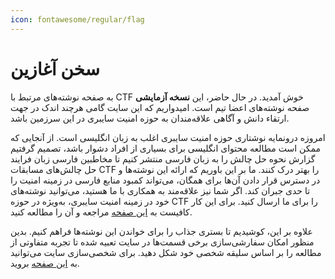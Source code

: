 ```yaml
---
icon: fontawesome/regular/flag 
---
```


# سخن آغازین
به صفحه نوشته‌های مرتبط با CTF خوش آمدید. 
در حال حاضر، این **نسخه آزمایشی** صفحه نوشته‌های اعضا تیم است. امیدواریم که این سایت گامی هرچند اندک در جهت ارتقاء دانش و آگاهی علاقه‌مندان به حوزه امنیت سایبری در این سرزمین باشد.

امروزه درونمایه نوشتاری حوزه امنیت سایبری اغلب به زبان انگلیسی است. از آنجایی که ممکن است مطالعه محتوای انگلیسی  برای بسیاری از افراد دشوار باشد، تصمیم گرفتیم گزارش نحوه حل چالش را به زبان فارسی منتشر کنیم تا مخاطبین فارسی زبان فرایند حل چالش‌های مسابقات CTF را بهتر درک کنند. ما بر این باوریم که ارائه این نوشته‌ها و در دسترس قرار دادن آن‌ها برای همگان، می‌تواند کمبود منابع فارسی در زمینه امنیت را تا حدی جبران کند.
اگر شما نیز علاقه‌مند به همکاری با ما هستید، می‌توانید نوشته‌های خود در زمینه امنیت سایبری، به‌ویژه در حوزه CTF را برای ما ارسال کنید. برای این کار کافیست به [این صفحه](getStarted/contribution.md) مراجعه و آن را مطالعه کنید.

علاوه بر این، کوشیدیم تا بستری جذاب را برای خواندن این نوشته‌ها فراهم کنیم. بدین منظور امکان سفارشی‌سازی برخی قسمت‌ها در سایت تعبیه شده تا  تجربه متفاوتی از مطالعه را بر اساس سلیقه شخصی خود شکل دهید. برای شخصی‌سازی سایت می‌توانید به [این صفحه](getStarted/customization.md) بروید.

